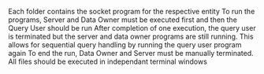 Each folder contains the socket program for the respective entity
To run the programs, Server and Data Owner must be executed first and then the Query User should be run
After completion of one execution, the query user is terminated but the server and data owner programs are still running.
This allows for sequential query handling by running the query user program again
To end the run, Data Owner and Server must be manually terminated.
All files should be executed in independant terminal windows
